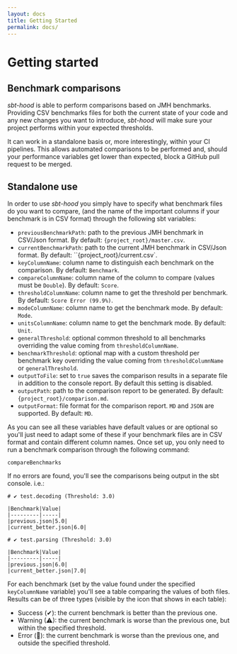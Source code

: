 ```yaml
---
layout: docs
title: Getting Started
permalink: docs/
---
```


# Getting started
## Benchmark comparisons

*sbt-hood* is able to perform comparisons based on JMH benchmarks. Providing CSV benchmarks files for
both the current state of your code and any new changes you want to introduce, *sbt-hood* will make
sure your project performs within your expected thresholds.

It can work in a standalone basis or, more interestingly, within your CI pipelines. This allows
automated comparisons to be performed and, should your performance variables get lower than expected,
block a GitHub pull request to be merged.

## Standalone use

In order to use *sbt-hood* you simply have to specify what benchmark files do you want to compare,
(and the name of the important columns if your benchmark is in CSV format) through the following
sbt variables:

* `previousBenchmarkPath`: path to the previous JMH benchmark in CSV/Json format. By default: `{project_root}/master.csv`.
* `currentBenchmarkPath`: path to the current JMH benchmark in CSV/Json format.  By default: ``{project_root}/current.csv`.
* `keyColumnName`: column name to distinguish each benchmark on the comparison. By default: `Benchmark`.
* `compareColumnName`: column name of the column to compare (values must be `Double`). By default: `Score`.
* `thresholdColumnName`: column name to get the threshold per benchmark. By default: `Score Error (99.9%)`.
* `modeColumnName`: column name to get the benchmark mode. By default: `Mode`.
* `unitsColumnName`: column name to get the benchmark mode. By default: `Unit`.
* `generalThreshold`: optional common threshold to all benchmarks overriding the value coming from `thresholdColumnName`.
* `benchmarkThreshold`: optional map with a custom threshold per benchmark key overriding the value coming from `thresholdColumnName` or `generalThreshold`.
* `outputToFile`: set to `true` saves the comparison results in a separate file in addition to the console report. By default this setting is disabled.
* `outputPath`: path to the comparison report to be generated. By default: `{project_root}/comparison.md`.
* `outputFormat`: file format for the comparison report. `MD` and `JSON` are supported. By default: `MD`.

As you can see all these variables have default values or are optional so you'll just need to adapt
some of these if your benchmark files are in CSV format and contain different column names. Once set
up, you only need to run a benchmark comparison through the following command:

```
compareBenchmarks
```

If no errors are found, you'll see the comparisons being output in the sbt console. i.e.:

```
# ✔ test.decoding (Threshold: 3.0)

|Benchmark|Value|
|---------|-----|
|previous.json|5.0|
|current_better.json|6.0|
    
# ✔ test.parsing (Threshold: 3.0)

|Benchmark|Value|
|---------|-----|
|previous.json|6.0|
|current_better.json|7.0|
```

For each benchmark (set by the value found under the specified `keyColumnName` variable) you'll see
a table comparing the values of both files. Results can be of three types (visible by the icon that
shows in each table):

* Success (✔): the current benchmark is better than the previous one.
* Warning (⚠): the current benchmark is worse than the previous one, but within the specified threshold.
* Error (🔴): the current benchmark is worse than the previous one, and outside the specified threshold.